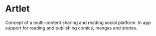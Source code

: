 # Artlet
 Concept of a multi-content sharing and reading social platform. In app support for reading and publishing comics, mangas and stories.
